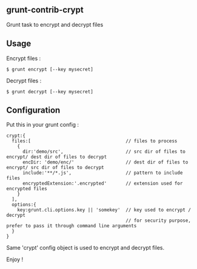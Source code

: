 ## grunt-contrib-crypt

Grunt task to encrypt and decrypt files

## Usage

Encrypt files :

    $ grunt encrypt [--key mysecret]

Decrypt files :

    $ grunt decrypt [--key mysecret]

## Configuration

Put this in your grunt config :

    crypt:{
      files:[                                   // files to process
        {
          dir:'demo/src',                       // src dir of files to encrypt/ dest dir of files to decrypt  
          encDir: 'demo/enc/'                   // dest dir of files to encrypt/ src dir of files to decrypt
          include:'**/*.js',                    // pattern to include files
          encryptedExtension:'.encrypted'       // extension used for encrypted files
        }
      ],
      options:{
        key:grunt.cli.options.key || 'somekey'  // key used to encrypt / decrypt
                                                // for security purpose, prefer to pass it through command line arguments
      }
    }

Same 'crypt' config object is used to encrypt and decrypt files.

Enjoy !